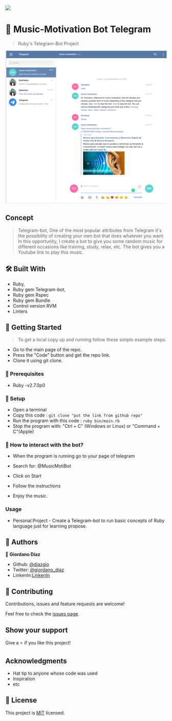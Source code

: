 ![](https://img.shields.io/badge/Microverse-blueviolet)

# 🧐 Music-Motivation Bot Telegram

> Ruby's Telegram-Bot Project

![screenshot](./img/capstone.png)

## Concept
> Telegram-bot, One of the most popular attributes from Telegram it's the possibility of creating your own bot that does whatever you want. In this opportunity, I create a bot to give you some random music for different occasions like training, study, relax, etc. The bot gives you a Youtube link to play this music.

## 🛠 Built With

- Ruby,
- Ruby gem Telegram-bot,
- Ruby gem Rspec
- Ruby gem Bundle
- Control version RVM
- Linters


## 🔧 Getting Started

> To get a local copy up and running follow these simple example steps.

- Go to the main page of the repo.
- Press the "Code" button and get the repo link.
- Clone it using git clone.

### 📝 Prerequisites

- Ruby -v2.7.0p0

### 📝 Setup

 - Open a terminal
 - Copy this code : 
        ```
        git clone "put the link from github repo"
        ```
- Run the program with this code :
        ```
        ruby bin/main.rb
        ```
- Stop the program with: "Ctrl + C" (Windows or Linux) or "Command + C"(Apple)

### 📝 How to interact with the bot?

- When the program is running go to your page of telegram

- Search for: @MusicMotiBot

- Click on Start

- Follow the instructions

- Enjoy the music.

### Usage

- Personal Project - Create a Telegram-bot to run basic concepts of Ruby language just for learning propose.

## 👤 Authors

👤 **Giordano Díaz**

- Github: [@diazgio](https://github.com/diazgio)
- Twitter: [@giordano_diaz](https://twitter.com/giordano_diaz)
- LinkenIn:[LinkenIn](www.linkedin.com/in/Giordano-Diaz)

## 🤝 Contributing

Contributions, issues and feature requests are welcome!

Feel free to check the [issues page](issues/).

## Show your support

Give a ⭐️ if you like this project!

## Acknowledgments

- Hat tip to anyone whose code was used
- Inspiration
- etc

## 📝 License

This project is [MIT](lic.url) licensed.
